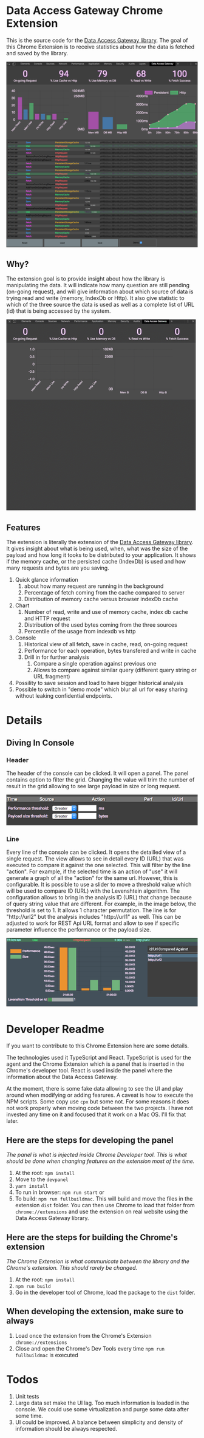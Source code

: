 # Data Access Gateway Chrome Extension

This is the source code for the [Data Access Gateway library](https://github.com/MrDesjardins/dataaccessgateway). The goal of this Chrome Extension is to receive statistics about how the data is fetched and saved by the library.

![alt text](./readmeAssets/SceenshotDataAccessGatewayExtensionChrome.png)

## Why?
The extension goal is to provide insight about how the library is manipulating the data. It will indicate how many question are still pending (on-going request), and will give information about which source of data is trying read and write (memory, IndexDb or Http). It also give statistic to which of the three source the data is used as well as a complete list of URL (id) that is being accessed by the system.

![alt text](./readmeAssets/AnimatedDAGExtension.gif)

## Features
The extension is literally the extension of the [Data Access Gateway library](https://github.com/MrDesjardins/dataaccessgateway). It gives insight about what is being used, when, what was the size of the payload and how long it tooks to be distributed to your application. It shows if the memory cache, or the persisted cache (IndexDb) is used and how many requests and bytes are you saving.


1. Quick glance information
    1. about how many request are running in the background
    2. Percentage of fetch coming from the cache compared to server
    3. Distribution of memory cache versus browser indexDb cache
2. Chart
    1. Number of read, write and use of memory cache, index db cache and HTTP request
    2. Distribution of the used bytes coming from the three sources
    3. Percentile of the usage from indexdb vs http
3. Console
    1. Historical view of all fetch, save in cache, read, on-going request
    2. Performance for each operation, bytes transfered and write in cache
    3. Drill in for further analysis
        1. Compare a single operation against previous one
        2. Allows to compare against similar query (different query string or URL fragment)
4. Possility to save session and load to have bigger historical analysis
5. Possible to switch in "demo mode" which blur all url for easy sharing without leaking confidential endpoints.

# Details

## Diving In Console

### Header
The header of the console can be clicked. It will open a panel. The panel contains option to filter the grid. Changing the value will trim the number of result in the grid allowing to see large payload in size or long request.

![alt text](./readmeAssets/TableHeaderOptionPanel.png)

### Line

Every line of the console can be clicked. It opens the detailled view of a single request. The view allows to see in detail every ID (URL) that was executed to compare it against the one selected. This will filter by the line "action". For example, if the selected time is an action of "use" it will generate a graph of all the "action" for the same url. However, this is configurable. It is possible to use a slider to move a threshold value which will be used to compare ID (URL) with the Levenshtein algorithm. The configuration allows to bring in the analysis ID (URL) that change because of query string value that are different. For example, in the image below, the threshold is set to 1. It allows 1 character permutation. The line is for "http://url2" but the analysis includes "http://url1" as well. This can be adjusted to work for REST Api URL format and allow to see if specific parameter influence the performance or the payload size.

![alt text](./readmeAssets/DiveInConsoleLineView.png)


# Developer Readme
If you want to contribute to this Chrome Extension here are some details.

The technologies used it TypeScript and React. TypeScript is used for the agent and the Chrome Extension which is a panel that is inserted in the Chrome's developer tool. React is used inside the panel where the information about the Data Access Gateway.

At the moment, there is some fake data allowing to see the UI and play around when modifying or adding fearures. A caveat is how to execute the NPM scripts. Some copy use `cpx` but some not. For some reasons it does not work properly when moving code between the two projects. I have not invested any time on it and focused that it work on a Mac OS. I'll fix that later.

## Here are the steps for developing the panel

_The panel is what is injected inside Chrome Developer tool. This is what should be done when changing features on the extension most of the time._

1. At the root: `npm install`
2. Move to the `devpanel`
3. `yarn install`
4. To run in browser: `npm run start`
or
4. To build: `npm run fullbuildmac`. This will build and move the files in the extension `dist` folder. You can then use Chrome to load that folder from `chrome://extensions` and use the extension on real website using the Data Access Gateway library.

## Here are the steps for building the Chrome's extension
_The Chrome Extension is what communicate between the library and the Chrome's extension. This should rarely be changed._

1. At the root: `npm install`
2. `npm run build`
3. Go in the developer tool of Chrome, load the package to the `dist` folder.

## When developing the extension, make sure to always

1. Load once the extension from the Chrome's Extension `chrome://extensions`
2. Close and open the Chrome's Dev Tools every time `npm run fullbuildmac` is executed

# Todos

1. Unit tests
2. Large data set make the UI lag. Too much information is loaded in the console. We could use some virtualization and purge some data after some time.
3. UI could be improved. A balance between simplicity and density of information should be always respected.